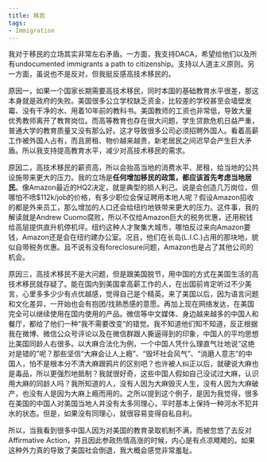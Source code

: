 ```yaml
---
title: 移民
tags:
- Immigration
---
```


我对于移民的立场其实非常左右矛盾。一方面，我支持DACA，希望给他们以及所有undocumented immigrants a path to citizenship。支持以人道主义原则。另一方面，虽说也不是反对，但我挺反感高技术移民的。<!--more-->

原因一，如果一个国家长期需要高技术移民，同时本国的基础教育水平很差，那这本身就是政府的失败。美国很多公立学校缺乏资金，比较差的学校甚至会墙壁发霉、没有干净的水、用着10年前的教科书。美国教师的工资也非常低，导致大量优秀教师离开了教育岗位。而高等教育也存在很大问题，学生贷款危机日益严重，普通大学的教育质量又没有那么好。这才导致很多公司必须招聘外国人。看着高薪工作被外国人占有，而且房租、物价越来越贵，新老居民之间迟早会产生巨大矛盾。所以我支持提高教育水平，减少对高技术移民的需求。

原因二，高技术移民的薪资高，所以会抬高当地的消费水平、房租，给当地的公共设施带来更大的压力。我的立场是**任何增加移民的政策，都应该首先考虑当地居民**。像Amazon最近的HQ2决定，就是典型的损人利己。说是会创造几万岗位，但哪怕不喷$112k/job的价格，有多少职位会保证聘用本地人呢？假设Amazon招收的都是外来员工，那么增加的人口还会给纽约地铁带来更大的压力。这件事，我的解读就是Andrew Cuomo腐败，所以不仅给Amazon巨大的税务优惠，还用税钱给高层提供直升机停机坪。纽约这种人才聚集大城市，哪怕反过来向Amazon要钱，Amazon还是会在纽约建办公室。况且，他们在长岛(L.I.C.)占用的那块地，貌似自带税务优惠。且不说有没有foreclosure问题，Amazon也是占了其他公司的机会。

原因三，高技术移民不是大问题，但是跟美国脱节，用中国的方式在美国生活的高技术移民就存疑了。能在国内到美国拿高薪工作的人，在出国前肯定听过不少美言，心里多多少少有点优越感，觉得自己是个精英。来了美国以后，因为语言问题和文化差异，一开始也会有抱团/找熟悉感的意愿。再加上现在网络发达，在美国完全可以继续使用在国内使用的产品。微信等中文媒体、身边越来越多的中国人和餐厅，都给了他们一种“我不需要改变”的错觉。我不知道他们知不知道，反正根据我在微博、微信公众号评论以及在微信群跟人撕逼得到的印象，中国人的平均思想比美国同龄人右很多。以大麻合法化为例，一个中国人凭什么理直气壮地说“这绝对是错的”呢？那些坚信“大麻会让人上瘾”、“毁坏社会风气”、“消磨人意志”的中国人，怕不是根本分不清大麻跟鸦片的区别吧？也许被人纠正以后，就硬说大麻也是毒品，所以更强烈地抵制？我就很好奇，这些中国人假如自己没试过大麻，认识用大麻的同龄人吗？我所知道的人，没有人因为大麻毁灭人生，没有人因为大麻破产，也没有人是因为大麻上瘾而用的。之所以提到这个例子，是因为我觉得，很多在美国的中国人对美国当地人并没有太多同理心，平时基本上保持一种河水不犯井水的状态。但是，如果没有同理心，就很容易变得自私自利。

所以，当我看到很多中国人因为对美国的教育录取机制不满，而被忽悠了去反对Affirmative Action，并且因此参政热情高涨的时候，内心是有点凉飕飕的。如果这种外力真的导致了美国社会倒退，我大概会感觉非常羞耻。
